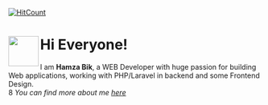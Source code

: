 [![HitCount](http://hits.dwyl.com/Hamza-Bik/happycode.svg)](http://hits.dwyl.com/Hamza-Bik/happycode)


# Hi Everyone!  <img src="https://i.pinimg.com/originals/72/f5/d8/72f5d83a6fcb756a1d0a5d296eeca0d5.gif" align = left width="60" height="60">
                
I am **Hamza Bik**, a WEB Developer with huge passion for building Web applications, working with PHP/Laravel in backend and some Frontend Design. \
8
_You can find more about me [here](https://hamza-bik.github.io/happycode)_





